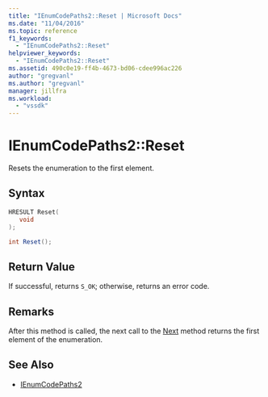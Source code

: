 ```yaml
---
title: "IEnumCodePaths2::Reset | Microsoft Docs"
ms.date: "11/04/2016"
ms.topic: reference
f1_keywords:
  - "IEnumCodePaths2::Reset"
helpviewer_keywords:
  - "IEnumCodePaths2::Reset"
ms.assetid: 490c0e19-ff4b-4673-bd06-cdee996ac226
author: "gregvanl"
ms.author: "gregvanl"
manager: jillfra
ms.workload:
  - "vssdk"
---
```

# IEnumCodePaths2::Reset
Resets the enumeration to the first element.

## Syntax

```cpp
HRESULT Reset(
   void
);
```

```csharp
int Reset();
```

## Return Value
 If successful, returns `S_OK`; otherwise, returns an error code.

## Remarks
 After this method is called, the next call to the [Next](../../../extensibility/debugger/reference/ienumcodepaths2-next.md) method returns the first element of the enumeration.

## See Also
- [IEnumCodePaths2](../../../extensibility/debugger/reference/ienumcodepaths2.md)